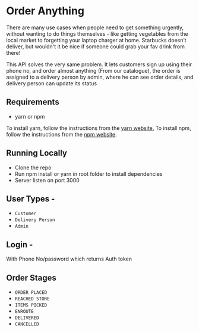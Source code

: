 # Order Anything
                        
There are many use cases when people need to get something urgently, without wanting to do things themselves - like getting vegetables from the local market to forgetting your laptop charger at home. Starbucks doesn’t deliver, but wouldn't it be nice if someone could grab your fav drink from there!

This API solves the very same problem. It lets customers sign up using their phone no, and order almost anything (From our catalogue), the order is assigned to a delivery person by admin, where he can see order details, and delivery person can update its status

## Requirements

- yarn or npm

To install yarn, follow the instructions from the [yarn website.](https://yarnpkg.com/lang/en/docs/install) To install npm, follow the instructions from the [npm website](https://www.npmjs.com/get-npm).

## Running Locally
* Clone the repo
* Run npm install or yarn in root folder to install dependencies
* Server listen on port 3000

## User Types -
* `Customer`
* `Delivery Person`
* `Admin`

## Login -
With Phone No/password which returns Auth token

## Order Stages
* `ORDER PLACED`
* `REACHED STORE` 
* `ITEMS PICKED`
* `ENROUTE`
* `DELIVERED`
* `CANCELLED`

